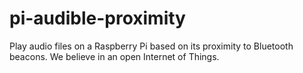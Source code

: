 # pi-audible-proximity
Play audio files on a Raspberry Pi based on its proximity to Bluetooth beacons.  We believe in an open Internet of Things.
